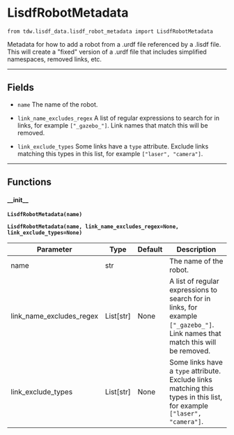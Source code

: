 # LisdfRobotMetadata

`from tdw.lisdf_data.lisdf_robot_metadata import LisdfRobotMetadata`

Metadata for how to add a robot from a .urdf file referenced by a .lisdf file.
This will create a "fixed" version of a .urdf file that includes simplified namespaces, removed links, etc.

***

## Fields

- `name` The name of the robot.

- `link_name_excludes_regex` A list of regular expressions to search for in links, for example `["_gazebo_"]`. Link names that match this will be removed.

- `link_exclude_types` Some links have a `type` attribute. Exclude links matching this types in this list, for example `["laser", "camera"]`.

***

## Functions

#### \_\_init\_\_

**`LisdfRobotMetadata(name)`**

**`LisdfRobotMetadata(name, link_name_excludes_regex=None, link_exclude_types=None)`**

| Parameter | Type | Default | Description |
| --- | --- | --- | --- |
| name |  str |  | The name of the robot. |
| link_name_excludes_regex |  List[str] | None | A list of regular expressions to search for in links, for example `["_gazebo_"]`. Link names that match this will be removed. |
| link_exclude_types |  List[str] | None | Some links have a `type` attribute. Exclude links matching this types in this list, for example `["laser", "camera"]`. |


